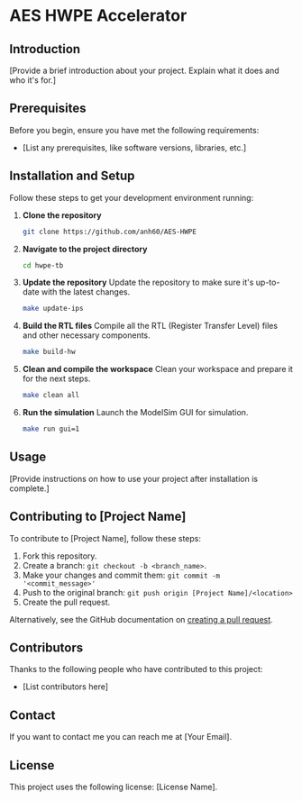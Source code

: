 # AES HWPE Accelerator

## Introduction
[Provide a brief introduction about your project. Explain what it does and who it's for.]

## Prerequisites
Before you begin, ensure you have met the following requirements:
* [List any prerequisites, like software versions, libraries, etc.]

## Installation and Setup
Follow these steps to get your development environment running:

1. **Clone the repository**
   ```bash
   git clone https://github.com/anh60/AES-HWPE
   ```
2. **Navigate to the project directory**
   ```bash
   cd hwpe-tb
   ```
3. **Update the repository**
   Update the repository to make sure it's up-to-date with the latest changes.
   ```bash
   make update-ips
   ```
4. **Build the RTL files**
   Compile all the RTL (Register Transfer Level) files and other necessary components.
   ```bash
   make build-hw
   ```
5. **Clean and compile the workspace**
   Clean your workspace and prepare it for the next steps.
   ```bash
   make clean all 
   ```
7. **Run the simulation**
   Launch the ModelSim GUI for simulation.
   ```bash
   make run gui=1
   ```

## Usage
[Provide instructions on how to use your project after installation is complete.]

## Contributing to [Project Name]
To contribute to [Project Name], follow these steps:
1. Fork this repository.
2. Create a branch: `git checkout -b <branch_name>`.
3. Make your changes and commit them: `git commit -m '<commit_message>'`
4. Push to the original branch: `git push origin [Project Name]/<location>`
5. Create the pull request.

Alternatively, see the GitHub documentation on [creating a pull request](https://help.github.com/articles/creating-a-pull-request/).

## Contributors
Thanks to the following people who have contributed to this project:
* [List contributors here]

## Contact
If you want to contact me you can reach me at [Your Email].

## License
This project uses the following license: [License Name].